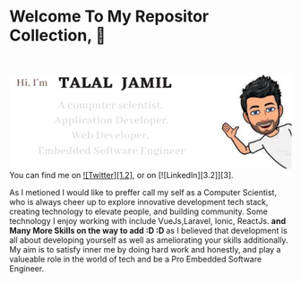 # Welcome To My Repositor Collection, 👋<br><br>
![Talal Jamil](https://raw.githubusercontent.com/TalalRana/TalalRana/main/1.png)
<br>
You can find me on [![Twitter][1.2]][1], or on [![LinkedIn][3.2]][3].

[1]: https://twitter.com/TalalJamilCh
[2]: https://www.linkedin.com/in/devtalal/

As I metioned I would like to preffer call my self as a Computer Scientist,
who is always cheer up to explore innovative development tech stack, creating technology to elevate people, and building community.
Some technology I enjoy working with include VueJs,Laravel, Ionic, ReactJs. <strong> and Many More Skills on the way to add :D :D </strong>
as I believed that development is all about developing yourself as well as ameliorating your skills additionally.
My aim is to satisfy inner me by doing hard work and honestly, and play a valueable role in the world of tech
and be a Pro Embedded Software Engineer.
